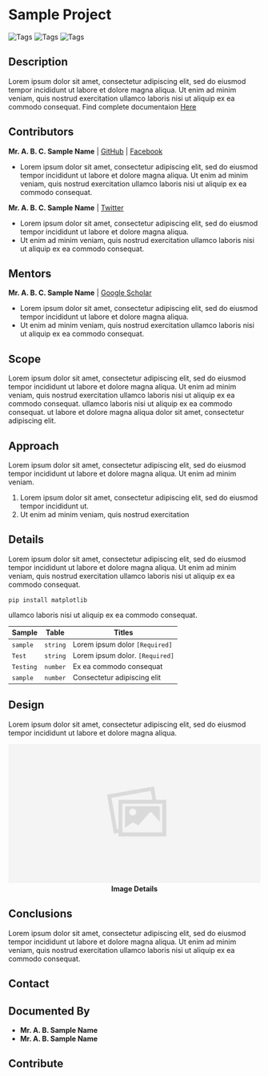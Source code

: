 # Sample Project
<img alt="Tags" src="https://img.shields.io/badge/-CNN-brightgreenn">
<img alt="Tags" src="https://img.shields.io/badge/-Machine  Learning-brightgreenn">
<img alt="Tags" src="https://img.shields.io/badge/-keras-brightgreenn">



## Description 
Lorem ipsum dolor sit amet, consectetur adipiscing elit, sed do eiusmod tempor incididunt ut labore et dolore magna aliqua. Ut enim ad minim veniam, quis nostrud exercitation ullamco laboris nisi ut aliquip ex ea commodo consequat. Find complete documentaion [Here](https://npmjs.org/)

## Contributors
**Mr. A. B. C. Sample Name** | [GitHub](https://npmjs.org/) | [Facebook](https://npmjs.org/)
- Lorem ipsum dolor sit amet, consectetur adipiscing elit, sed do eiusmod tempor incididunt ut labore et dolore magna aliqua. Ut enim ad minim veniam, quis nostrud exercitation ullamco laboris nisi ut aliquip ex ea commodo consequat. 

**Mr. A. B. C. Sample Name** | [Twitter](https://npmjs.org/) 
- Lorem ipsum dolor sit amet, consectetur adipiscing elit, sed do eiusmod tempor incididunt ut labore et dolore magna aliqua. 
- Ut enim ad minim veniam, quis nostrud exercitation ullamco laboris nisi ut aliquip ex ea commodo consequat.
  

## Mentors
**Mr. A. B. C. Sample Name** | [Google Scholar](https://npmjs.org/) 
- Lorem ipsum dolor sit amet, consectetur adipiscing elit, sed do eiusmod tempor incididunt ut labore et dolore magna aliqua. 
- Ut enim ad minim veniam, quis nostrud exercitation ullamco laboris nisi ut aliquip ex ea commodo consequat.

## Scope
Lorem ipsum dolor sit amet, consectetur adipiscing elit, sed do eiusmod tempor incididunt ut labore et dolore magna aliqua. Ut enim ad minim veniam, quis nostrud exercitation ullamco laboris nisi ut aliquip ex ea commodo consequat. 
ullamco laboris nisi ut aliquip ex ea commodo consequat. ut labore et dolore magna aliqua dolor sit amet, consectetur adipiscing elit.

## Approach
Lorem ipsum dolor sit amet, consectetur adipiscing elit, sed do eiusmod tempor incididunt ut labore et dolore magna aliqua. Ut enim ad minim veniam.
1. Lorem ipsum dolor sit amet, consectetur adipiscing elit, sed do eiusmod tempor incididunt ut.
2. Ut enim ad minim veniam, quis nostrud exercitation

## Details
Lorem ipsum dolor sit amet, consectetur adipiscing elit, sed do eiusmod tempor incididunt ut labore et dolore magna aliqua. Ut enim ad minim veniam, quis nostrud exercitation ullamco laboris nisi ut aliquip ex ea commodo consequat.
```pip
pip install matplotlib
```
ullamco laboris nisi ut aliquip ex ea commodo consequat.

| Sample            | Table         | Titles                                                       |
| ------------------- | ------------ | ----------------------------------------------------------------- |
| `sample` | `string`     | Lorem ipsum dolor `[Required]`                       |
| `Test`  | `string`     | Lorem ipsum dolor. `[Required]`                         |
| `Testing`       | `number`     | Ex ea commodo consequat                                        |
| `sample`        | `number`     | Consectetur adipiscing elit                                         |

## Design
Lorem ipsum dolor sit amet, consectetur adipiscing elit, sed do eiusmod tempor incididunt ut labore et dolore magna aliqua.

<img src="./Assets/Images/image%20placeholder.jpg" alt="MarineGEO circle logo">
<figcaption align="center"><b>Image Details</b></figcaption>

## Conclusions
Lorem ipsum dolor sit amet, consectetur adipiscing elit, sed do eiusmod tempor incididunt ut labore et dolore magna aliqua. Ut enim ad minim veniam, quis nostrud exercitation ullamco laboris nisi ut aliquip ex ea commodo consequat. 

## Contact

## Documented By
- **Mr. A. B. Sample Name**
- **Mr. A. B. Sample Name**

## Contribute
